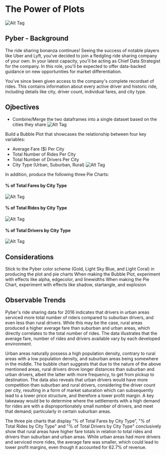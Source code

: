 # The Power of Plots
![Alt Tag](https://github.com/PetraLee2019/The-Power-of-Plots/blob/master/Images/Pyber.png?raw=true)
## Pyber - Background
The ride sharing bonanza continues! Seeing the success of notable players like Uber and Lyft, you've decided to join a fledgling ride sharing company of your own. In your latest capacity, you'll be acting as Chief Data Strategist for the company. In this role, you'll be expected to offer data-backed guidance on new opportunities for market differentiation.

You've since been given access to the company's complete recordset of rides. This contains information about every active driver and historic ride, including details like city, driver count, individual fares, and city type.
## Ojbectives
- Combine/Merge the two dataframes into a single dataset based on the cities they share
![Alt Tag](https://github.com/PetraLee2019/The-Power-of-Plots/blob/master/Images/Merged-Dataframe_Dataset.png?raw=true)

Build a Bubble Plot that showcases the relationship between four key variables:
- Average Fare ($) Per City
- Total Number of Rides Per City
- Total Number of Drivers Per City
- City Type (Urban, Suburban, Rural)
![Alt Tag](https://github.com/PetraLee2019/The-Power-of-Plots/blob/master/Images/Pyber_Ridesharing_Data.png?raw=true)

In addition, produce the following three Pie Charts:
#### % of Total Fares by City Type
![Alt Tag](https://github.com/PetraLee2019/The-Power-of-Plots/blob/master/Images/Ride_Pie_Fare.png?raw=true)
#### % of Total Rides by City Type
![Alt Tag](https://github.com/PetraLee2019/The-Power-of-Plots/blob/master/Images/Ride_Pie_Ride.png?raw=true)
#### % of Total Drivers by City Type
![Alt Tag](https://github.com/PetraLee2019/The-Power-of-Plots/blob/master/Images/Ride_Pie_Driver.png?raw=true)

## Considerations
Stick to the Pyber color scheme (Gold, Light Sky Blue, and Light Coral) in producing the plot and pie charts
When making the Bubble Plot, experiment with effects like alpha, edgecolor, and linewidths
When making the Pie Chart, experiment with effects like shadow, startangle, and explosion


## Observable Trends
Pyber's ride sharing data for 2016 indicates that drivers in urban areas serviced more total number of riders compared to suburban drivers, and even less than rural drivers. While this may be the case, rural areas produced a higher average fare than suburban and urban areas, which directly correlates to the total number of rides. The data illustrates that the average fare, number of rides and drivers available vary by each developed environment.

Urban areas naturally possess a high population density, contrary to rural areas with a low population density, and suburban areas being somewhere in the middle. The bubble chart suggests that due to the nature of the above mentioned areas, rural drivers drove longer distances than suburban and urban drivers, albeit the latter with more frequency, to get from pickup to destination. The data also reveals that urban drivers would have more competition than suburban and rural drivers, considering the driver count per city, resulting in a form of market saturation which can subsequently lead to a lower price structure, and therefore a lower profit margin. A key takeaway would be to determine where the settlements with a high demand for rides are with a disproportionately small number of drivers, and meet that demand; particularly in certain suburban areas.

The three pie charts that display “% of Total Fares by City Type”, "% of Total Rides by City Type" and "% of Total Drivers by City Type" conclusively show that rural areas have higher fare totals in relation to total rides and drivers than suburban and urban areas. While urban areas had more drivers and serviced more rides, the average fare was smaller, which could lead to lower profit margins, even though it accounted for 62.7% of revenue.
